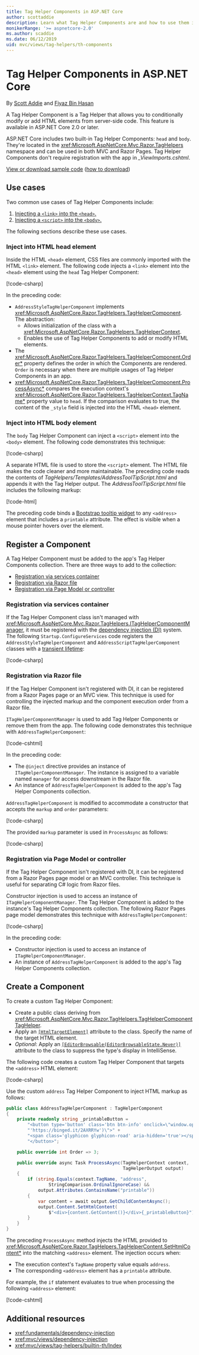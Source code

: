 ```yaml
---
title: Tag Helper Components in ASP.NET Core
author: scottaddie
description: Learn what Tag Helper Components are and how to use them in ASP.NET Core.
monikerRange: '>= aspnetcore-2.0'
ms.author: scaddie
ms.date: 06/12/2019
uid: mvc/views/tag-helpers/th-components
---
```

# Tag Helper Components in ASP.NET Core

By [Scott Addie](https://twitter.com/Scott_Addie) and [Fiyaz Bin Hasan](https://github.com/fiyazbinhasan)

A Tag Helper Component is a Tag Helper that allows you to conditionally modify or add HTML elements from server-side code. This feature is available in ASP.NET Core 2.0 or later.

ASP.NET Core includes two built-in Tag Helper Components: `head` and `body`. They're located in the <xref:Microsoft.AspNetCore.Mvc.Razor.TagHelpers> namespace and can be used in both MVC and Razor Pages. Tag Helper Components don't require registration with the app in *_ViewImports.cshtml*.

[View or download sample code](https://github.com/aspnet/AspNetCore.Docs/tree/master/aspnetcore/mvc/views/tag-helpers/th-components/samples) ([how to download](xref:index#how-to-download-a-sample))

## Use cases

Two common use cases of Tag Helper Components include:

1. [Injecting a `<link>` into the `<head>`.](#inject-into-html-head-element)
1. [Injecting a `<script>` into the `<body>`.](#inject-into-html-body-element)

The following sections describe these use cases.

### Inject into HTML head element

Inside the HTML `<head>` element, CSS files are commonly imported with the HTML `<link>` element. The following code injects a `<link>` element into the `<head>` element using the `head` Tag Helper Component:

[!code-csharp[](th-components/samples/RazorPagesSample/TagHelpers/AddressStyleTagHelperComponent.cs)]

In the preceding code:

* `AddressStyleTagHelperComponent` implements <xref:Microsoft.AspNetCore.Razor.TagHelpers.TagHelperComponent>. The abstraction:
  * Allows initialization of the class with a <xref:Microsoft.AspNetCore.Razor.TagHelpers.TagHelperContext>.
  * Enables the use of Tag Helper Components to add or modify HTML elements.
* The <xref:Microsoft.AspNetCore.Razor.TagHelpers.TagHelperComponent.Order*> property defines the order in which the Components are rendered. `Order` is necessary when there are multiple usages of Tag Helper Components in an app.
* <xref:Microsoft.AspNetCore.Razor.TagHelpers.TagHelperComponent.ProcessAsync*> compares the execution context's <xref:Microsoft.AspNetCore.Razor.TagHelpers.TagHelperContext.TagName*> property value to `head`. If the comparison evaluates to true, the content of the `_style` field is injected into the HTML `<head>` element.

### Inject into HTML body element

The `body` Tag Helper Component can inject a `<script>` element into the `<body>` element. The following code demonstrates this technique:

[!code-csharp[](th-components/samples/RazorPagesSample/TagHelpers/AddressScriptTagHelperComponent.cs)]

A separate HTML file is used to store the `<script>` element. The HTML file makes the code cleaner and more maintainable. The preceding code reads the contents of *TagHelpers/Templates/AddressToolTipScript.html* and appends it with the Tag Helper output. The *AddressToolTipScript.html* file includes the following markup:

[!code-html[](th-components/samples/RazorPagesSample/TagHelpers/Templates/AddressToolTipScript.html)]

The preceding code binds a [Bootstrap tooltip widget](https://getbootstrap.com/docs/3.3/javascript/#tooltips) to any `<address>` element that includes a `printable` attribute. The effect is visible when a mouse pointer hovers over the element.

## Register a Component

A Tag Helper Component must be added to the app's Tag Helper Components collection. There are three ways to add to the collection:

* [Registration via services container](#registration-via-services-container)
* [Registration via Razor file](#registration-via-razor-file)
* [Registration via Page Model or controller](#registration-via-page-model-or-controller)

### Registration via services container

If the Tag Helper Component class isn't managed with <xref:Microsoft.AspNetCore.Mvc.Razor.TagHelpers.ITagHelperComponentManager>, it must be registered with the [dependency injection (DI)](xref:fundamentals/dependency-injection) system. The following `Startup.ConfigureServices` code registers the `AddressStyleTagHelperComponent` and `AddressScriptTagHelperComponent` classes with a [transient lifetime](xref:fundamentals/dependency-injection#lifetime-and-registration-options):

[!code-csharp[](th-components/samples/RazorPagesSample/Startup.cs?name=snippet_ConfigureServices&highlight=12-15)]

### Registration via Razor file

If the Tag Helper Component isn't registered with DI, it can be registered from a Razor Pages page or an MVC view. This technique is used for controlling the injected markup and the component execution order from a Razor file.

`ITagHelperComponentManager` is used to add Tag Helper Components or remove them from the app. The following code demonstrates this technique with `AddressTagHelperComponent`:

[!code-cshtml[](th-components/samples/RazorPagesSample/Pages/Contact.cshtml?name=snippet_ITagHelperComponentManager)]

In the preceding code:

* The `@inject` directive provides an instance of `ITagHelperComponentManager`. The instance is assigned to a variable named `manager` for access downstream in the Razor file.
* An instance of `AddressTagHelperComponent` is added to the app's Tag Helper Components collection.

`AddressTagHelperComponent` is modified to accommodate a constructor that accepts the `markup` and `order` parameters:

[!code-csharp[](th-components/samples/RazorPagesSample/TagHelpers/AddressTagHelperComponent.cs?name=snippet_Constructor)]

The provided `markup` parameter is used in `ProcessAsync` as follows:

[!code-csharp[](th-components/samples/RazorPagesSample/TagHelpers/AddressTagHelperComponent.cs?name=snippet_ProcessAsync&highlight=10-11)]

### Registration via Page Model or controller

If the Tag Helper Component isn't registered with DI, it can be registered from a Razor Pages page model or an MVC controller. This technique is useful for separating C# logic from Razor files.

Constructor injection is used to access an instance of `ITagHelperComponentManager`. The Tag Helper Component is added to the instance's Tag Helper Components collection. The following Razor Pages page model demonstrates this technique with `AddressTagHelperComponent`:

[!code-csharp[](th-components/samples/RazorPagesSample/Pages/Index.cshtml.cs?name=snippet_IndexModelClass)]

In the preceding code:

* Constructor injection is used to access an instance of `ITagHelperComponentManager`.
* An instance of `AddressTagHelperComponent` is added to the app's Tag Helper Components collection.

## Create a Component

To create a custom Tag Helper Component:

* Create a public class deriving from <xref:Microsoft.AspNetCore.Mvc.Razor.TagHelpers.TagHelperComponentTagHelper>.
* Apply an [`[HtmlTargetElement]`](xref:Microsoft.AspNetCore.Razor.TagHelpers.HtmlTargetElementAttribute) attribute to the class. Specify the name of the target HTML element.
* *Optional*: Apply an [`[EditorBrowsable(EditorBrowsableState.Never)]`](xref:System.ComponentModel.EditorBrowsableAttribute) attribute to the class to suppress the type's display in IntelliSense.

The following code creates a custom Tag Helper Component that targets the `<address>` HTML element:

[!code-csharp[](th-components/samples/RazorPagesSample/TagHelpers/AddressTagHelperComponentTagHelper.cs)]

Use the custom `address` Tag Helper Component to inject HTML markup as follows:

```csharp
public class AddressTagHelperComponent : TagHelperComponent
{
    private readonly string _printableButton =
        "<button type='button' class='btn btn-info' onclick=\"window.open(" +
        "'https://binged.it/2AXRRYw')\">" +
        "<span class='glyphicon glyphicon-road' aria-hidden='true'></span>" +
        "</button>";

    public override int Order => 3;

    public override async Task ProcessAsync(TagHelperContext context,
                                            TagHelperOutput output)
    {
        if (string.Equals(context.TagName, "address",
                StringComparison.OrdinalIgnoreCase) &&
            output.Attributes.ContainsName("printable"))
        {
            var content = await output.GetChildContentAsync();
            output.Content.SetHtmlContent(
                $"<div>{content.GetContent()}</div>{_printableButton}");
        }
    }
}
```

The preceding `ProcessAsync` method injects the HTML provided to <xref:Microsoft.AspNetCore.Razor.TagHelpers.TagHelperContent.SetHtmlContent*> into the matching `<address>` element. The injection occurs when:

* The execution context's `TagName` property value equals `address`.
* The corresponding `<address>` element has a `printable` attribute.

For example, the `if` statement evaluates to true when processing the following `<address>` element:

[!code-cshtml[](th-components/samples/RazorPagesSample/Pages/Contact.cshtml?name=snippet_AddressPrintable)]

## Additional resources

* <xref:fundamentals/dependency-injection>
* <xref:mvc/views/dependency-injection>
* <xref:mvc/views/tag-helpers/builtin-th/Index>

